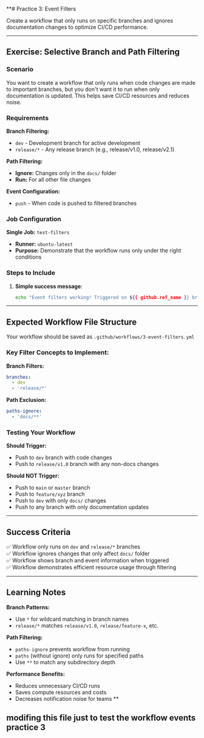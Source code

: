 **# Practice 3: Event Filters

Create a workflow that only runs on specific branches and ignores documentation changes to optimize CI/CD performance.

---

## Exercise: Selective Branch and Path Filtering

### Scenario
You want to create a workflow that only runs when code changes are made to important branches, but you don't want it to run when only documentation is updated. This helps save CI/CD resources and reduces noise.

### Requirements

**Branch Filtering:**
- `dev` - Development branch for active development
- `release/*` - Any release branch (e.g., release/v1.0, release/v2.1)

**Path Filtering:**
- **Ignore:** Changes only in the `docs/` folder
- **Run:** For all other file changes

**Event Configuration:**
- `push` - When code is pushed to filtered branches

### Job Configuration

**Single Job:** `test-filters`
- **Runner:** `ubuntu-latest`
- **Purpose:** Demonstrate that the workflow runs only under the right conditions

### Steps to Include

1. **Simple success message**:
   ```bash
   echo "Event filters working! Triggered on ${{ github.ref_name }} branch"
   ```

---

## Expected Workflow File Structure

Your workflow should be saved as `.github/workflows/3-event-filters.yml`

### Key Filter Concepts to Implement:

**Branch Filters:**
```yaml
branches:
  - dev
  - 'release/*'
```

**Path Exclusion:**
```yaml
paths-ignore:
  - 'docs/**'
```

### Testing Your Workflow

**Should Trigger:**
- Push to `dev` branch with code changes
- Push to `release/v1.0` branch with any non-docs changes  

**Should NOT Trigger:**
- Push to `main` or `master` branch
- Push to `feature/xyz` branch
- Push to `dev` with only `docs/` changes
- Push to any branch with only documentation updates

---

## Success Criteria

✅ Workflow only runs on `dev` and `release/*` branches  
✅ Workflow ignores changes that only affect `docs/` folder  
✅ Workflow shows branch and event information when triggered  
✅ Workflow demonstrates efficient resource usage through filtering

---

## Learning Notes

**Branch Patterns:**
- Use `*` for wildcard matching in branch names
- `release/*` matches `release/v1.0`, `release/feature-x`, etc.

**Path Filtering:**
- `paths-ignore` prevents workflow from running
- `paths` (without ignore) only runs for specified paths
- Use `**` to match any subdirectory depth

**Performance Benefits:**
- Reduces unnecessary CI/CD runs
- Saves compute resources and costs
- Decreases notification noise for teams
**

## modifing this file just to test the workflow events practice 3
